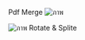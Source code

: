 Pdf Merge
![ภาพ](https://github.com/lookmhen/PDFRAWITA/assets/29670155/9c7a313f-7dfa-492b-99b8-c5cab9dc73da)



![ภาพ](https://github.com/lookmhen/PDFRAWITA/assets/29670155/4a517403-0951-42e3-8614-542187cc64f8)
Rotate & Splite
